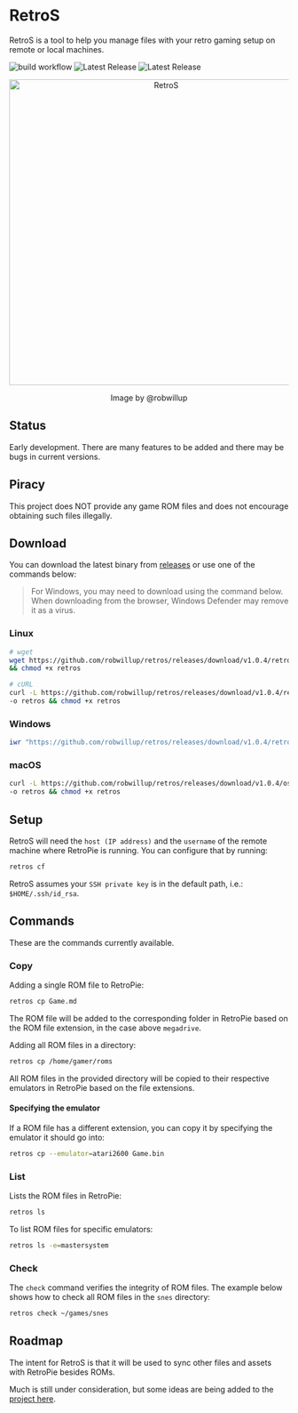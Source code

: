 # RetroS

RetroS is a tool to help you manage files with your retro gaming setup
on remote or local machines.

![build workflow](https://github.com/robwillup/retros/actions/workflows/build.yml/badge.svg)
![Latest Release](https://img.shields.io/github/v/release/robwillup/retros?label=RetroS%20(Linux%20binary)&sort=semver)
![Latest Release](https://img.shields.io/github/v/release/robwillup/retros?label=RetroS%20(Windows%20binary)&sort=semver)

<div align="center">
    <img
        src="https://repository-images.githubusercontent.com/709978523/1ebe6c81-8dfd-499a-a194-4bbfefe65243"
        alt="RetroS" style="width: 550px;"/>
        <p>Image by @robwillup<p>
</div>

## Status

Early development. There are many features to be added and there may be bugs in
current versions.

## Piracy

This project does NOT provide any game ROM files and does not encourage obtaining
such files illegally.

## Download

You can download the latest binary from [releases](https://github.com/robwillup/retros/releases)
or use one of the commands below:

> For Windows, you may need to download using the command below. When downloading
> from the browser, Windows Defender may remove it as a virus.

### Linux

```bash
# wget
wget https://github.com/robwillup/retros/releases/download/v1.0.4/retros \
&& chmod +x retros
```

```bash
# cURL
curl -L https://github.com/robwillup/retros/releases/download/v1.0.4/retros \
-o retros && chmod +x retros
```

### Windows

```powershell
iwr "https://github.com/robwillup/retros/releases/download/v1.0.4/retros.exe" -o "retros.exe"
```

### macOS

```bash
curl -L https://github.com/robwillup/retros/releases/download/v1.0.4/osx-retros \
-o retros && chmod +x retros
```

## Setup

RetroS will need the `host (IP address)` and the `username` of the remote machine
where RetroPie is running. You can configure that by running:

```bash
retros cf
```

RetroS assumes your `SSH private key` is in the default path, i.e.: `$HOME/.ssh/id_rsa`.

## Commands

These are the commands currently available.

### Copy

Adding a single ROM file to RetroPie:

```bash
retros cp Game.md
```

The ROM file will be added to the corresponding folder in RetroPie based on
the ROM file extension, in the case above `megadrive`.

Adding all ROM files in a directory:

```bash
retros cp /home/gamer/roms
```

All ROM files in the provided directory will be copied to their respective
emulators in RetroPie based on the file extensions.

#### Specifying the emulator

If a ROM file has a different extension, you can copy it by
specifying the emulator it should go into:

```bash
retros cp --emulator=atari2600 Game.bin
```

### List

Lists the ROM files in RetroPie:

```bash
retros ls
```

To list ROM files for specific emulators:

```bash
retros ls -e=mastersystem
```

### Check

The `check` command verifies the integrity of ROM files.
The example below shows how to check all ROM files in the `snes` directory:

```bash
retros check ~/games/snes
```

## Roadmap

The intent for RetroS is that it will be used to sync other files and assets with
RetroPie besides ROMs.

Much is still under consideration, but some ideas are being added to the
[project here](https://github.com/users/robwillup/projects/1).
